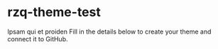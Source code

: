 # rzq-theme-test
Ipsam qui et proiden Fill in the details below to create your theme and connect it to GitHub.
